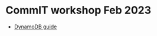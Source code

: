 # CommIT workshop Feb 2023

- [DynamoDB guide](https://docs.aws.amazon.com/amazondynamodb/latest/developerguide/Introduction.html)